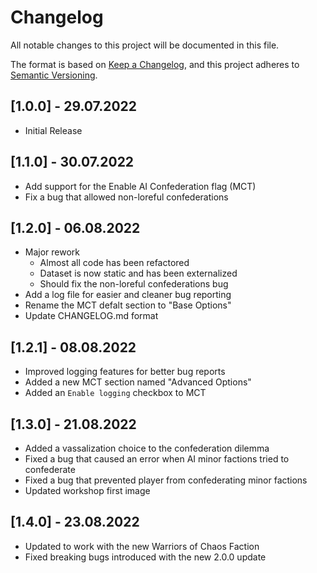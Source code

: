 # Changelog

All notable changes to this project will be documented in this file.

The format is based on [Keep a Changelog](https://keepachangelog.com/en/1.0.0/),
and this project adheres to [Semantic Versioning](https://semver.org/spec/v2.0.0.html).

## [1.0.0] - 29.07.2022

- Initial Release

## [1.1.0] - 30.07.2022

- Add support for the Enable AI Confederation flag (MCT)
- Fix a bug that allowed non-loreful confederations

## [1.2.0] - 06.08.2022

- Major rework
  - Almost all code has been refactored
  - Dataset is now static and has been externalized
  - Should fix the non-loreful confederations bug
- Add a log file for easier and cleaner bug reporting
- Rename the MCT defalt section to "Base Options"
- Update CHANGELOG.md format

## [1.2.1] - 08.08.2022

- Improved logging features for better bug reports
- Added a new MCT section named "Advanced Options"
- Added an `Enable logging` checkbox to MCT

## [1.3.0] - 21.08.2022

- Added a vassalization choice to the confederation dilemma
- Fixed a bug that caused an error when AI minor factions tried to confederate
- Fixed a bug that prevented player from confederating minor factions
- Updated workshop first image

## [1.4.0] - 23.08.2022

- Updated to work with the new Warriors of Chaos Faction
- Fixed breaking bugs introduced with the new 2.0.0 update
